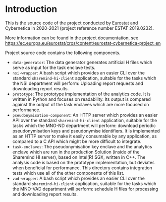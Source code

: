 # Introduction

This is the source code of the project conducted by Eurostat and Cybernetica
 in 2020-2021 (project reference number ESTAT 2019.0232). 

More information can be found in the project documentation, see
https://ec.europa.eu/eurostat/cros/content/eurostat-cybernetica-project_en

Project source code contains the following components. 

* `data-generator`: The data generator generates artificial H files which serve
  as input for the task enclave tests.
* `nsi-wrapper`: A bash script which provides an easier CLI over the standard
  `sharemind-hi-client` application, suitable for the tasks which the NSI
  department will perform: Uploading report requests and downloading report
  results.
* `prototype`: The prototype implementation of the analytics code. It is
  written in Python and focuses on readability. Its output is compared against
  the output of the task enclaves which are more focused on performance.
* `pseudonymisation-component`: An HTTP server which provides an easier API
  over the standard `sharemind-hi-client` application, suitable for the tasks
  which the MNO-ND department will perform: download periodic pseudonymisation
  keys and pseudonymise identifiers. It is implemented as an HTTP server to make
  it easily consumable by any application, as compared to a C API which might
  be more difficult to integrate.
* `task-enclaves`: The pseudonymisation key enclave and the analytics enclave
  which are run in the production Solution (inside of the Sharemind HI server),
  based on Intel(R) SGX, written in C++. The analysis code is based on the
  prototype implementation, but deviates when beneficial for performance.
  This directory contains integration tests which use all of the other
  components of this list.
* `vad-wrapper`: A bash script which provides an easier CLI over the standard
  `sharemind-hi-client` application, suitable for the tasks which the MNO-VAD
  department will perform: schedule H files for processing and downloading
  report results.
